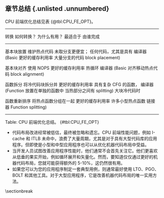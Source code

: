 
## 章节总结 {.unlisted .unnumbered}

CPU 前端优化总结见表 {@tbl:CPU_FE_OPT}。

-------------------------------------------------------------------------------
转换            如何转换？          为什么有用？      最适合于               由谁完成
------------  ----------------  ---------------  --------------------  ---------
基本块放置      维护热点代码        未取分支更便宜；    任何代码，尤其是具有       编译器
(Basic                          更好的缓存利用率    大量分支的代码
block 
placement) 

基本块对齐      使用 NOPS          更好的缓存利用率    热循环                  编译器
(Basic        对齐移动热点代码 
block 
alignment)

函数拆分        将冷代码块拆分并    更好的缓存利用率     具有复杂 CFG 的函数，     编译器
(Function      放置在单独的函数中                     当热部分之间有
splitting)                                         大块冷代码时

函数重新排序    将热点函数分组在一起  更好的缓存利用率      许多小型热点函数        链接器
Function 
splitting)

--------------------------------------------------------------------------

Table: CPU 前端优化总结。 {#tbl:CPU_FE_OPT}

* 代码布局改进经常被低估，最终被忽略和遗忘。CPU 前端性能问题，例如 I-cache 和 ITLB 未命中，浪费了大量周期，尤其是对于具有大型代码库的应用程序。但即使是小型和中型应用程序也可以从优化机器代码布局中受益。
* 当开发人员试图改善应用程序性能时，他们通常不会首先关注它。他们更喜欢从低垂的果实开始，例如循环展开和矢量化。然而，要知道仅仅通过更好的机器代码布局，您就可能获得额外的 5-10%，这仍然很有用。
* 如果您可以为您的应用程序制定一套典型用例，则通常最好使用 LTO、PGO、BOLT 和其他工具。对于大型应用程序，它是改善机器代码布局的唯一实用方法。

\sectionbreak

